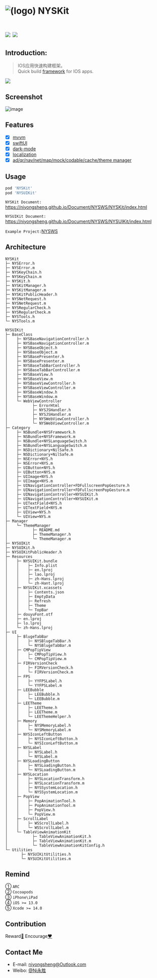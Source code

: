 
![(logo)](https://github.com/niyongsheng/NYSKit/blob/master/logo.png?raw=true)
NYSKit
===
[![](https://img.shields.io/badge/platform-iOS-orange.svg)](https://developer.apple.com/ios/)
[![](https://img.shields.io/badge/license-MIT-blue.svg)](https://github.com/niyongsheng/BaseClass_MVP_IOS/blob/master/LICENSE)
===

## Introduction:
> IOS应用快速构建框架。<br>
> Quick build [framework](#architecture) for IOS apps.
<img src="./images/nysws.drawio.png">

## Screenshot
![image](https://github.com/niyongsheng/niyongsheng.github.io/blob/master/Document/base_ios_demo.gif)

## Features
- [x] [mvvm](https://en.wikipedia.org/wiki/Model–view–viewmodel)
- [x] [swiftUI](https://developer.apple.com/tutorials/sample-apps/)
- [x] [dark-mode](https://developer.apple.com/design/human-interface-guidelines/dark-mode/)
- [x] [localization](https://developer.apple.com/localization/)
- [x] [ad/qr/nav/net/map/mock/codable/cache/theme manager](https://github.com/niyongsheng/NYSWS/blob/main/NYSWS/NYSAppSwift/NYSAppSwift/README.md)

## Usage
```ruby
pod 'NYSKit'
pod 'NYSUIKit'
```
`NYSKit Document:` https://niyongsheng.github.io/Document/NYSWS/NYSKit/index.html

`NYSUIKit Document:` https://niyongsheng.github.io/Document/NYSWS/NYSUIKit/index.html

`Example Project:`[NYSWS](https://github.com/niyongsheng/NYSWS)

## Architecture
```text
NYSKit
├─ NYSError.h
├─ NYSError.m
├─ NYSKeyChain.h
├─ NYSKeyChain.m
├─ NYSKit.h
├─ NYSKitManager.h
├─ NYSKitManager.m
├─ NYSKitPublicHeader.h
├─ NYSNetRequest.h
├─ NYSNetRequest.m
├─ NYSRegularCheck.h
├─ NYSRegularCheck.m
├─ NYSTools.h
└─ NYSTools.m
```
```text
NYSUIKit
├─ BaseClass
│    ├─ NYSBaseNavigationController.h
│    ├─ NYSBaseNavigationController.m
│    ├─ NYSBaseObject.h
│    ├─ NYSBaseObject.m
│    ├─ NYSBasePresenter.h
│    ├─ NYSBasePresenter.m
│    ├─ NYSBaseTabBarController.h
│    ├─ NYSBaseTabBarController.m
│    ├─ NYSBaseView.h
│    ├─ NYSBaseView.m
│    ├─ NYSBaseViewController.h
│    ├─ NYSBaseViewController.m
│    ├─ NYSBaseWindow.h
│    ├─ NYSBaseWindow.m
│    └─ WebViewController
│           ├─ ErrorHtml
│           ├─ NYSJSHandler.h
│           ├─ NYSJSHandler.m
│           ├─ NYSWebViewController.h
│           └─ NYSWebViewController.m
├─ Category
│    ├─ NSBundle+NYSFramework.h
│    ├─ NSBundle+NYSFramework.m
│    ├─ NSBundle+NYSLanguageSwitch.h
│    ├─ NSBundle+NYSLanguageSwitch.m
│    ├─ NSDictionary+NilSafe.h
│    ├─ NSDictionary+NilSafe.m
│    ├─ NSError+NYS.h
│    ├─ NSError+NYS.m
│    ├─ UIButton+NYS.h
│    ├─ UIButton+NYS.m
│    ├─ UIImage+NYS.h
│    ├─ UIImage+NYS.m
│    ├─ UINavigationController+FDFullscreenPopGesture.h
│    ├─ UINavigationController+FDFullscreenPopGesture.m
│    ├─ UINavigationController+NYSUIKit.h
│    ├─ UINavigationController+NYSUIKit.m
│    ├─ UITextField+NYS.h
│    ├─ UITextField+NYS.m
│    ├─ UIView+NYS.h
│    └─ UIView+NYS.m
├─ Manager
│    └─ ThemeManager
│           ├─ README.md
│           ├─ ThemeManager.h
│           └─ ThemeManager.m
├─ NYSUIKit
├─ NYSUIKit.h
├─ NYSUIKitPublicHeader.h
├─ Resources
│    ├─ NYSUIKit.bundle
│    │    ├─ Info.plist
│    │    ├─ en.lproj
│    │    ├─ lao.lproj
│    │    ├─ zh-Hans.lproj
│    │    └─ zh-Hant.lproj
│    ├─ NYSUIKit.xcassets
│    │    ├─ Contents.json
│    │    ├─ EmptyData
│    │    ├─ Refresh
│    │    ├─ Theme
│    │    └─ TopBar
│    ├─ douyuFont.otf
│    ├─ en.lproj
│    ├─ lo.lproj
│    └─ zh-Hans.lproj
├─ UI
│    ├─ BlugeTabBar
│    │    ├─ NYSBlugeTabBar.h
│    │    └─ NYSBlugeTabBar.m
│    ├─ CMPopTipView
│    │    ├─ CMPopTipView.h
│    │    └─ CMPopTipView.m
│    ├─ FIRVersionCheck
│    │    ├─ FIRVersionCheck.h
│    │    └─ FIRVersionCheck.m
│    ├─ FPS
│    │    ├─ YYFPSLabel.h
│    │    └─ YYFPSLabel.m
│    ├─ LEEBubble
│    │    ├─ LEEBubble.h
│    │    └─ LEEBubble.m
│    ├─ LEETheme
│    │    ├─ LEETheme.h
│    │    ├─ LEETheme.m
│    │    └─ LEEThemeHelper.h
│    ├─ Memory
│    │    ├─ NYSMemoryLabel.h
│    │    └─ NYSMemoryLabel.m
│    ├─ NYSIconLeftButton
│    │    ├─ NYSIconLeftButton.h
│    │    └─ NYSIconLeftButton.m
│    ├─ NYSLabel
│    │    ├─ NYSLabel.h
│    │    └─ NYSLabel.m
│    ├─ NYSLoadingButton
│    │    ├─ NYSLoadingButton.h
│    │    └─ NYSLoadingButton.m
│    ├─ NYSLocation
│    │    ├─ NYSLocationTransform.h
│    │    ├─ NYSLocationTransform.m
│    │    ├─ NYSSystemLocation.h
│    │    └─ NYSSystemLocation.m
│    ├─ PopView
│    │    ├─ PopAnimationTool.h
│    │    ├─ PopAnimationTool.m
│    │    ├─ PopView.h
│    │    └─ PopView.m
│    ├─ ScrollLabel
│    │    ├─ WSScrollLabel.h
│    │    └─ WSScrollLabel.m
│    └─ TableViewAnimationKit
│           ├─ TableViewAnimationKit.h
│           ├─ TableViewAnimationKit.m
│           └─ TableViewAnimationKitConfig.h
└─ Utilities
       ├─ NYSUIKitUtilities.h
       └─ NYSUIKitUtilities.m
```

## Remind
① `ARC`<br>
② `Cocoapods`<br>
③ `iPhone\iPad`<br>
④ `iOS >= 13.0`<br>
⑤ `Xcode >= 14.0`<br>

## Contribution
Reward[:lollipop:](https://github.com/niyongsheng/niyongsheng.github.io/blob/master/Beg/README.md)  Encourage[:heart:](https://github.com/niyongsheng/NYSKit/stargazers)

## Contact Me
* E-mail: niyongsheng@Outlook.com
* Weibo: [@Ni永胜](https://weibo.com/u/7317805089)
